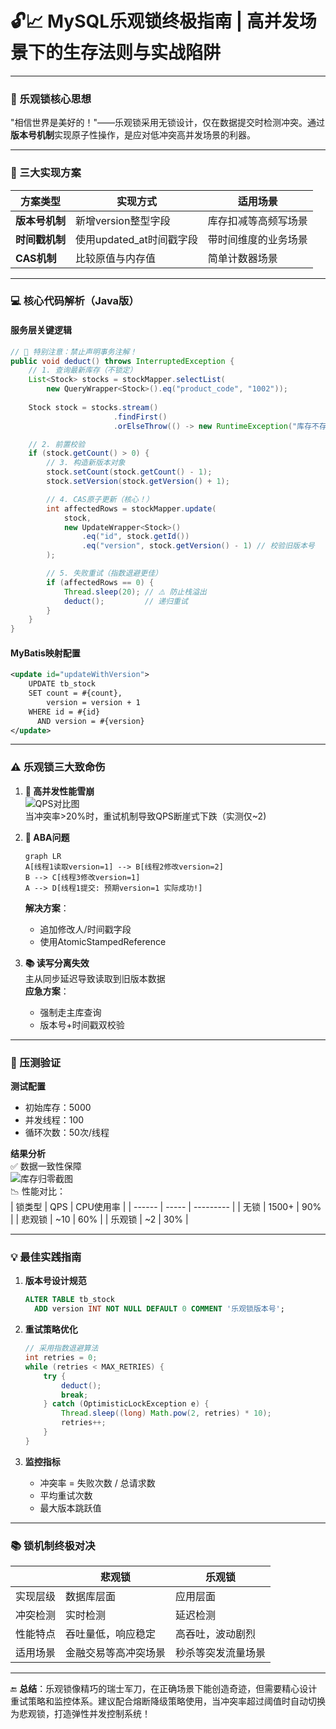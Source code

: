 #  🔓📈 MySQL乐观锁终极指南 | 高并发场景下的生存法则与实战陷阱 

---

### 🌟 乐观锁核心思想
"相信世界是美好的！"——乐观锁采用无锁设计，仅在数据提交时检测冲突。通过**版本号机制**实现原子性操作，是应对低冲突高并发场景的利器。

---

### 🔑 三大实现方案
| 方案类型       | 实现方式                 | 适用场景             |
| -------------- | ------------------------ | -------------------- |
| **版本号机制** | 新增version整型字段      | 库存扣减等高频写场景 |
| **时间戳机制** | 使用updated_at时间戳字段 | 带时间维度的业务场景 |
| **CAS机制**    | 比较原值与内存值         | 简单计数器场景       |

---

### 💻 核心代码解析（Java版）

#### 服务层关键逻辑
```java
// 🚨 特别注意：禁止声明事务注解！
public void deduct() throws InterruptedException {
    // 1. 查询最新库存（不锁定）
    List<Stock> stocks = stockMapper.selectList(
        new QueryWrapper<Stock>().eq("product_code", "1002"));
    
    Stock stock = stocks.stream()
                       .findFirst()
                       .orElseThrow(() -> new RuntimeException("库存不存在"));

    // 2. 前置校验
    if (stock.getCount() > 0) {
        // 3. 构造新版本对象
        stock.setCount(stock.getCount() - 1);
        stock.setVersion(stock.getVersion() + 1);

        // 4. CAS原子更新（核心！）
        int affectedRows = stockMapper.update(
            stock,
            new UpdateWrapper<Stock>()
                .eq("id", stock.getId())
                .eq("version", stock.getVersion() - 1) // 校验旧版本号
        );

        // 5. 失败重试（指数退避更佳）
        if (affectedRows == 0) {
            Thread.sleep(20); // ⚠️ 防止栈溢出
            deduct();         // 递归重试
        }
    }
}
```

#### MyBatis映射配置
```xml
<update id="updateWithVersion">
    UPDATE tb_stock 
    SET count = #{count}, 
        version = version + 1 
    WHERE id = #{id} 
      AND version = #{version}
</update>
```

---

### ⚠️ 乐观锁三大致命伤
1. **🐢 高并发性能雪崩**  
   ![QPS对比图](https://imgtu.oss-cn-beijing.aliyuncs.com/blog_img/image-20250302172313387.png)  
   当冲突率>20%时，重试机制导致QPS断崖式下跌（实测仅~2)

2. **👻 ABA问题**  
   ```mermaid
   graph LR
   A[线程1读取version=1] --> B[线程2修改version=2]
   B --> C[线程3修改version=1]
   A --> D[线程1提交: 预期version=1 实际成功!]
   ```
   **解决方案**：  
   - 追加修改人/时间戳字段  
   - 使用AtomicStampedReference

3. **📚 读写分离失效**  
   主从同步延迟导致读取到旧版本数据  
   **应急方案**：  
   - 强制走主库查询  
   - 版本号+时间戳双校验

---

### 🧪 压测验证
**测试配置**  
- 初始库存：5000  
- 并发线程：100  
- 循环次数：50次/线程  

**结果分析**  
✅ 数据一致性保障  
![库存归零截图](https://imgtu.oss-cn-beijing.aliyuncs.com/blog_img/image-20250302172341220.png)  
📉 性能对比：  
| 锁类型 | QPS   | CPU使用率 |
| ------ | ----- | --------- |
| 无锁   | 1500+ | 90%       |
| 悲观锁 | ~10   | 60%       |
| 乐观锁 | ~2    | 30%       |

---

### 💡 最佳实践指南
1. **版本号设计规范**  
   ```sql
   ALTER TABLE tb_stock 
     ADD version INT NOT NULL DEFAULT 0 COMMENT '乐观锁版本号';
   ```

2. **重试策略优化**  
   ```java
   // 采用指数退避算法
   int retries = 0;
   while (retries < MAX_RETRIES) {
       try {
           deduct();
           break;
       } catch (OptimisticLockException e) {
           Thread.sleep((long) Math.pow(2, retries) * 10);
           retries++;
       }
   }
   ```

3. **监控指标**  
   - 冲突率 = 失败次数 / 总请求数  
   - 平均重试次数  
   - 最大版本跳跃值

---

### 📚 锁机制终极对决
|          | 悲观锁               | 乐观锁             |
| -------- | -------------------- | ------------------ |
| 实现层级 | 数据库层面           | 应用层面           |
| 冲突检测 | 实时检测             | 延迟检测           |
| 性能特点 | 吞吐量低，响应稳定   | 高吞吐，波动剧烈   |
| 适用场景 | 金融交易等高冲突场景 | 秒杀等突发流量场景 |

---

🔚 **总结**：乐观锁像精巧的瑞士军刀，在正确场景下能创造奇迹，但需要精心设计重试策略和监控体系。建议配合熔断降级策略使用，当冲突率超过阈值时自动切换为悲观锁，打造弹性并发控制系统！